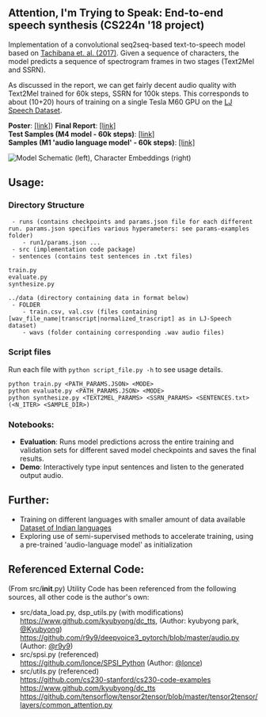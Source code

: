 ## Attention, I'm Trying to Speak: End-to-end speech synthesis (CS224n '18 project)

Implementation of a convolutional seq2seq-based text-to-speech model based on [Tachibana et. al. (2017)](https://arxiv.org/abs/1710.08969). 
Given a sequence of characters, the model predicts a sequence of spectrogram frames in two stages (Text2Mel and SSRN). 

As discussed in the report, we can get fairly decent audio quality with Text2Mel trained for 60k steps, SSRN for 100k steps. This corresponds to about (10+20) hours of training on a single Tesla M60 GPU on the [LJ Speech Dataset](https://keithito.com/LJ-Speech-Dataset/).

**Poster**: [[link]](https://akashmjn.github.io/cs224n/cs224n-final-poster.pdf)) 
**Final Report**: [[link]](https://akashmjn.github.io/cs224n/cs224n-final-project-report.pdf) <br/>
**Test Samples (M4 model - 60k steps)**: [[link]](https://soundcloud.com/akashmjn/sets/m4-tuned-model) <br/>
**Samples (M1 'audio language model' - 60k steps)**: [[link]](https://soundcloud.com/akashmjn/sets/m1-audio-language-model) <br/>

![Model Schematic (left), Character Embeddings (right)](https://raw.githubusercontent.com/akashmjn/cs224n-gpu-that-talks/master/reports/readme-banner.png)

## Usage:

### Directory Structure

```
 - runs (contains checkpoints and params.json file for each different run. params.json specifies various hyperameters: see params-examples folder)
    - run1/params.json ...
 - src (implementation code package)
 - sentences (contains test sentences in .txt files)
 
train.py
evaluate.py
synthesize.py

../data (directory containing data in format below)
 - FOLDER
    - train.csv, val.csv (files containing [wav_file_name|transcript|normalized_trascript] as in LJ-Speech dataset)
    - wavs (folder containing corresponding .wav audio files)
```

### Script files

Run each file with `python script_file.py -h` to see usage details. 

```
python train.py <PATH_PARAMS.JSON> <MODE>
python evaluate.py <PATH_PARAMS.JSON> <MODE> 
python synthesize.py <TEXT2MEL_PARAMS> <SSRN_PARAMS> <SENTENCES.txt> (<N_ITER> <SAMPLE_DIR>)
```

### Notebooks:

*   **Evaluation**: Runs model predictions across the entire training and validation sets for different saved model checkpoints and saves the final results. 
*   **Demo**: Interactively type input sentences and listen to the generated output audio. 


## Further:

* Training on different languages with smaller amount of data available [Dataset of Indian languages](https://www.iitm.ac.in/donlab/tts/)
* Exploring use of semi-supervised methods to accelerate training, using a pre-trained 'audio-language model' as initialization

## Referenced External Code: 

(From src/__init__.py) Utility Code has been referenced from the following sources, all other code is the author's own: 
* src/data_load.py, dsp_utils.py (with modifications) <br/>
https://www.github.com/kyubyong/dc_tts, (Author: kyubyong park, [@Kyubyong](https://www.github.com/kyubyong/))
https://github.com/r9y9/deepvoice3_pytorch/blob/master/audio.py (Author: [@r9y9](https://github.com/r9y9))
* src/spsi.py (referenced) <br/>
https://github.com/lonce/SPSI_Python (Author: [@lonce](https://github.com/lonce))
* src/utils.py (referenced) <br/>
https://github.com/cs230-stanford/cs230-code-examples
https://www.github.com/kyubyong/dc_tts
https://github.com/tensorflow/tensor2tensor/blob/master/tensor2tensor/layers/common_attention.py

